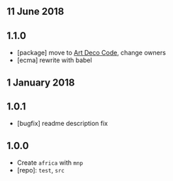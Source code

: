 ## 11 June 2018

## 1.1.0

- [package] move to [Art Deco Code](https://artdeco.bz), change owners
- [ecma] rewrite with babel

## 1 January 2018

## 1.0.1

- [bugfix] readme description fix

## 1.0.0

- Create `africa` with `mnp`
- [repo]: `test`, `src`
